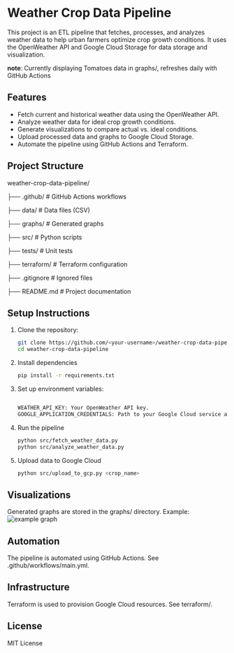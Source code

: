 # Weather Crop Data Pipeline

This project is an ETL pipeline that fetches, processes, and analyzes weather data to help urban farmers optimize crop growth conditions. It uses the OpenWeather API and Google Cloud Storage for data storage and visualization. 

**note**: Currently displaying Tomatoes data in graphs/, refreshes daily with GitHub Actions

## Features
- Fetch current and historical weather data using the OpenWeather API.
- Analyze weather data for ideal crop growth conditions.
- Generate visualizations to compare actual vs. ideal conditions.
- Upload processed data and graphs to Google Cloud Storage.
- Automate the pipeline using GitHub Actions and Terraform.

## Project Structure
weather-crop-data-pipeline/ 

├── .github/ # GitHub Actions workflows 

├── data/ # Data files (CSV) 

├── graphs/ # Generated graphs 

├── src/ # Python scripts 

├── tests/ # Unit tests 

├── terraform/ # Terraform configuration 

├── .gitignore # Ignored files 

├── README.md # Project documentation 


## Setup Instructions
1. Clone the repository:
   ```bash
   git clone https://github.com/<your-username>/weather-crop-data-pipeline.git
   cd weather-crop-data-pipeline
2. Install dependencies
   ```bash
   pip install -r requirements.txt
3. Set up environment variables:
   ```bash

   WEATHER_API_KEY: Your OpenWeather API key.
   GOOGLE_APPLICATION_CREDENTIALS: Path to your Google Cloud service account key.
4. Run the pipeline
   ```bash
   python src/fetch_weather_data.py
   python src/analyze_weather_data.py
4. Upload data to Google Cloud
   ```bash
   python src/upload_to_gcp.py <crop_name>

## Visualizations
Generated graphs are stored in the graphs/ directory. Example: ![example graph](image.png)

## Automation
The pipeline is automated using GitHub Actions. See .github/workflows/main.yml.

## Infrastructure
Terraform is used to provision Google Cloud resources. See terraform/.

## License
MIT License
